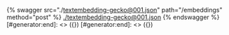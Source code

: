 [#generator:start]: <> ({ "template": "openapi" })
[#generator:start]: <> ({ "template": "openapi" })
{% swagger src="./textembedding-gecko@001.json" path="/embeddings" method="post" %}
[./textembedding-gecko@001.json](./textembedding-gecko@001.json)
{% endswagger %}
[#generator:end]: <> ({})
[#generator:end]: <> ({})